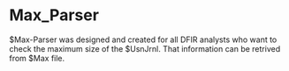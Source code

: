 # Max_Parser

$Max-Parser was designed and created for all DFIR analysts who want to check the maximum size of the $UsnJrnl. That information can be retrived from $Max file.
